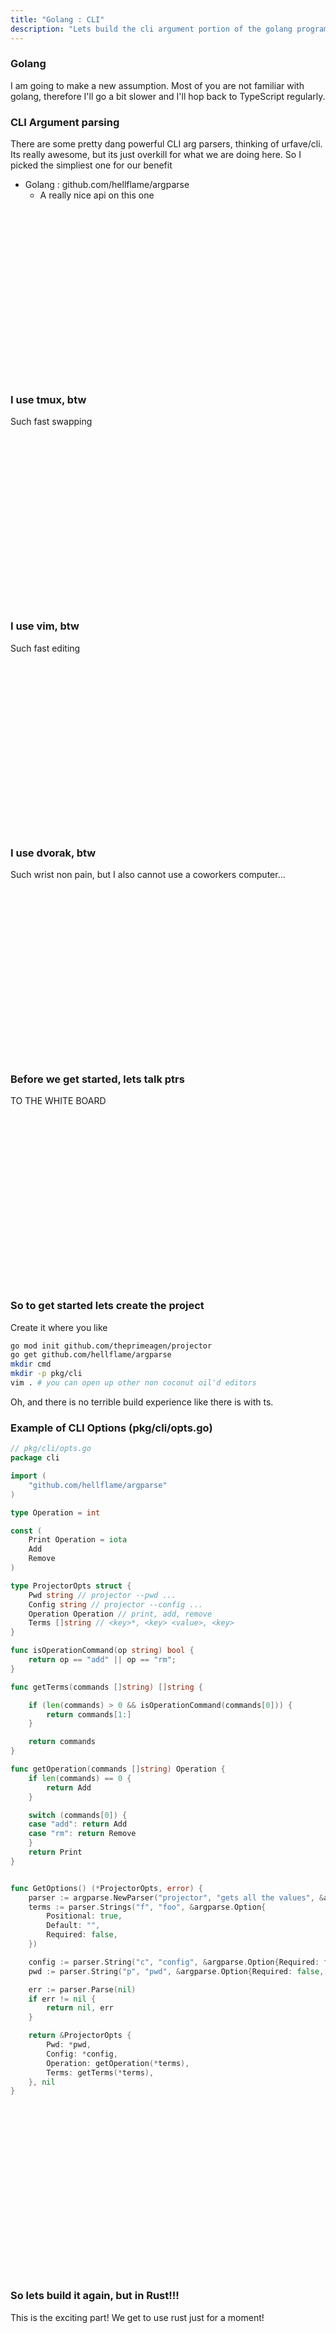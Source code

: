 ```yaml
---
title: "Golang : CLI"
description: "Lets build the cli argument portion of the golang program"
---
```


### Golang
I am going to make a new assumption.  Most of you are not familiar with golang,
therefore I'll go a bit slower and I'll hop back to TypeScript regularly.

### CLI Argument parsing
There are some pretty dang powerful CLI arg parsers, thinking of urfave/cli.
Its really awesome, but its just overkill for what we are doing here.  So I
picked the simpliest one for our benefit

- Golang : github.com/hellflame/argparse
  - A really nice api on this one

<br />
<br />
<br />
<br />
<br />
<br />
<br />
<br />
<br />
<br />
<br />
<br />
<br />
<br />
<br />
<br />

### I use tmux, btw
Such fast swapping

<br />
<br />
<br />
<br />
<br />
<br />
<br />
<br />
<br />
<br />
<br />
<br />
<br />
<br />
<br />
<br />

### I use vim, btw
Such fast editing

<br />
<br />
<br />
<br />
<br />
<br />
<br />
<br />
<br />
<br />
<br />
<br />
<br />
<br />
<br />
<br />

### I use dvorak, btw
Such wrist non pain, but I also cannot use a coworkers computer...

<br />
<br />
<br />
<br />
<br />
<br />
<br />
<br />
<br />
<br />
<br />
<br />
<br />
<br />
<br />
<br />

### Before we get started, lets talk ptrs
TO THE WHITE BOARD

<br />
<br />
<br />
<br />
<br />
<br />
<br />
<br />
<br />
<br />
<br />
<br />
<br />
<br />
<br />
<br />

### So to get started lets create the project
Create it where you like

```bash
go mod init github.com/theprimeagen/projector
go get github.com/hellflame/argparse
mkdir cmd
mkdir -p pkg/cli
vim . # you can open up other non coconut oil'd editors
```

Oh, and there is no terrible build experience like there is with ts.

### Example of CLI Options (pkg/cli/opts.go)

```go
// pkg/cli/opts.go
package cli

import (
	"github.com/hellflame/argparse"
)

type Operation = int

const (
    Print Operation = iota
    Add
    Remove
)

type ProjectorOpts struct {
    Pwd string // projector --pwd ...
    Config string // projector --config ...
    Operation Operation // print, add, remove
    Terms []string // <key>*, <key> <value>, <key>
}

func isOperationCommand(op string) bool {
    return op == "add" || op == "rm";
}

func getTerms(commands []string) []string {

    if (len(commands) > 0 && isOperationCommand(commands[0])) {
        return commands[1:]
    }

    return commands
}

func getOperation(commands []string) Operation {
    if len(commands) == 0 {
        return Add
    }

    switch (commands[0]) {
    case "add": return Add
    case "rm": return Remove
    }
    return Print
}


func GetOptions() (*ProjectorOpts, error) {
    parser := argparse.NewParser("projector", "gets all the values", &argparse.ParserConfig{DisableDefaultShowHelp: true})
    terms := parser.Strings("f", "foo", &argparse.Option{
        Positional: true,
        Default: "",
        Required: false,
    })

    config := parser.String("c", "config", &argparse.Option{Required: false, Default: ""})
    pwd := parser.String("p", "pwd", &argparse.Option{Required: false, Default: ""})

    err := parser.Parse(nil)
    if err != nil {
        return nil, err
    }

    return &ProjectorOpts {
        Pwd: *pwd,
        Config: *config,
        Operation: getOperation(*terms),
        Terms: getTerms(*terms),
    }, nil
}
```

<br />
<br />
<br />
<br />
<br />
<br />
<br />
<br />
<br />
<br />
<br />
<br />
<br />
<br />
<br />
<br />

### So lets build it again, but in Rust!!!
This is the exciting part!  We get to use rust just for a moment!

<br />
<br />
<br />
<br />
<br />
<br />
<br />
<br />
<br />
<br />
<br />
<br />
<br />
<br />
<br />
<br />


